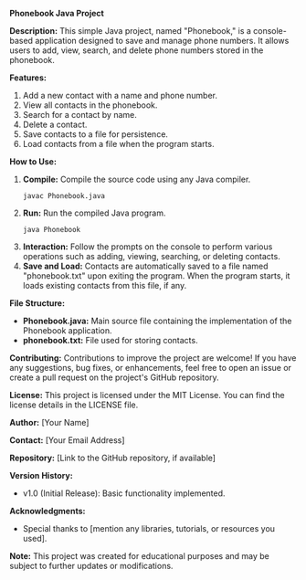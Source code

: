 **Phonebook Java Project**

**Description:**
This simple Java project, named "Phonebook," is a console-based application designed to save and manage phone numbers. It allows users to add, view, search, and delete phone numbers stored in the phonebook.

**Features:**
1. Add a new contact with a name and phone number.
2. View all contacts in the phonebook.
3. Search for a contact by name.
4. Delete a contact.
5. Save contacts to a file for persistence.
6. Load contacts from a file when the program starts.

**How to Use:**
1. **Compile:** Compile the source code using any Java compiler.
   ```
   javac Phonebook.java
   ```
2. **Run:** Run the compiled Java program.
   ```
   java Phonebook
   ```
3. **Interaction:** Follow the prompts on the console to perform various operations such as adding, viewing, searching, or deleting contacts.
4. **Save and Load:** Contacts are automatically saved to a file named "phonebook.txt" upon exiting the program. When the program starts, it loads existing contacts from this file, if any.

**File Structure:**
- **Phonebook.java:** Main source file containing the implementation of the Phonebook application.
- **phonebook.txt:** File used for storing contacts.

**Contributing:**
Contributions to improve the project are welcome! If you have any suggestions, bug fixes, or enhancements, feel free to open an issue or create a pull request on the project's GitHub repository.

**License:**
This project is licensed under the MIT License. You can find the license details in the LICENSE file.

**Author:**
[Your Name]

**Contact:**
[Your Email Address]

**Repository:**
[Link to the GitHub repository, if available]

**Version History:**
- v1.0 (Initial Release): Basic functionality implemented.

**Acknowledgments:**
- Special thanks to [mention any libraries, tutorials, or resources you used].

**Note:**
This project was created for educational purposes and may be subject to further updates or modifications.
